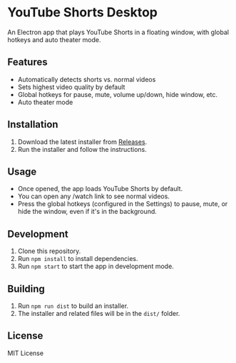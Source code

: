 # YouTube Shorts Desktop

An Electron app that plays YouTube Shorts in a floating window, with global hotkeys and auto theater mode.

## Features
- Automatically detects shorts vs. normal videos
- Sets highest video quality by default
- Global hotkeys for pause, mute, volume up/down, hide window, etc.
- Auto theater mode

## Installation
1. Download the latest installer from [Releases](https://github.com/Weitsenyu/YouTube-Shorts-Desktop/releases).
2. Run the installer and follow the instructions.

## Usage
- Once opened, the app loads YouTube Shorts by default.
- You can open any /watch link to see normal videos.
- Press the global hotkeys (configured in the Settings) to pause, mute, or hide the window, even if it's in the background.

## Development
1. Clone this repository.
2. Run `npm install` to install dependencies.
3. Run `npm start` to start the app in development mode.

## Building
1. Run `npm run dist` to build an installer.
2. The installer and related files will be in the `dist/` folder.

## License
MIT License
